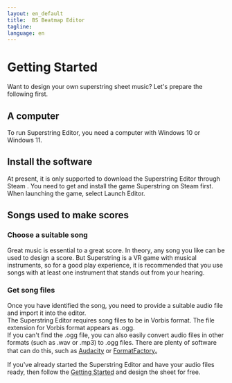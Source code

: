 ```yaml
---
layout: en_default
title:  BS Beatmap Editor
tagline: 
language: en
---
```

# Getting Started
Want to design your own superstring sheet music? Let's prepare the following first.

## **A computer**
To run Superstring Editor, you need a computer with Windows 10 or Windows 11.

## **Install the software**
At present, it is only supported to download the Superstring Editor through Steam . You need to get and install the game Superstring on Steam first. When launching the game, select Launch Editor.  

## **Songs used to make scores**
### Choose a suitable song
Great music is essential to a great score. In theory, any song you like can be used to design a score. But Superstring is a VR game with musical instruments, so for a good play experience, it is recommended that you use songs with at least one instrument that stands out from your hearing.  

### Get song files
Once you have identified the song, you need to provide a suitable audio file and import it into the editor.   
The Superstring Editor requires song files to be in Vorbis format. The file extension for Vorbis format appears as .ogg.    
If you can't find the .ogg file, you can also easily convert audio files in other formats (such as .wav or .mp3) to .ogg files. There are plenty of software that can do this, such as [Audacity](https://www.audacityteam.org/) or [FormatFactory](http://www.pcgeshi.com/index.html)。

If you've already started the Superstring Editor and have your audio files ready, then follow the [Getting Started](using-mapping) and design the sheet for free.